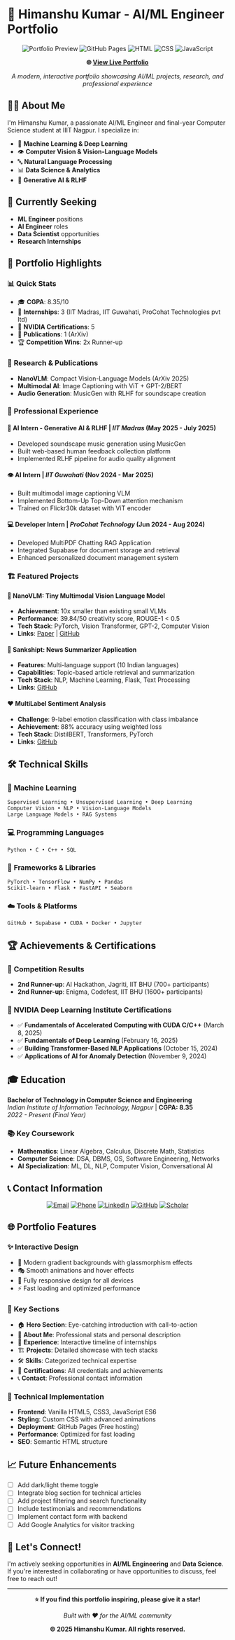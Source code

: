 # 🚀 Himanshu Kumar - AI/ML Engineer Portfolio

<div align="center">

![Portfolio Preview](https://img.shields.io/badge/Portfolio-Live-brightgreen)
![GitHub Pages](https://img.shields.io/badge/Deployed%20on-GitHub%20Pages-blue)
![HTML](https://img.shields.io/badge/HTML-5-orange)
![CSS](https://img.shields.io/badge/CSS-3-blue)
![JavaScript](https://img.shields.io/badge/JavaScript-ES6-yellow)

**🌐 [View Live Portfolio](https://your-username.github.io)**

*A modern, interactive portfolio showcasing AI/ML projects, research, and professional experience*

</div>

## 👨‍💻 About Me

I'm Himanshu Kumar, a passionate AI/ML Engineer and final-year Computer Science student at IIIT Nagpur. I specialize in:

- 🧠 **Machine Learning & Deep Learning**
- 👁️ **Computer Vision & Vision-Language Models** 
- 🔤 **Natural Language Processing**
- 📊 **Data Science & Analytics**
- 🤖 **Generative AI & RLHF**

## 🎯 Currently Seeking

- **ML Engineer** positions
- **AI Engineer** roles
- **Data Scientist** opportunities
- **Research Internships**

## 🌟 Portfolio Highlights

### 📊 **Quick Stats**
- 🎓 **CGPA**: 8.35/10
- 🏢 **Internships**: 3 (IIT Madras, IIT Guwahati, ProCohat Technologies pvt ltd)
- 📜 **NVIDIA Certifications**: 5
- 📝 **Publications**: 1 (ArXiv)
- 🏆 **Competition Wins**: 2x Runner-up

### 🔬 **Research & Publications**
- **NanoVLM**: Compact Vision-Language Models (ArXiv 2025)
- **Multimodal AI**: Image Captioning with ViT + GPT-2/BERT
- **Audio Generation**: MusicGen with RLHF for soundscape creation

### 💼 **Professional Experience**

#### 🎵 **AI Intern - Generative AI & RLHF** | *IIT Madras* (May 2025 - July 2025)
- Developed soundscape music generation using MusicGen
- Built web-based human feedback collection platform
- Implemented RLHF pipeline for audio quality alignment

#### 👁️ **AI Intern** | *IIT Guwahati* (Nov 2024 - Mar 2025)  
- Built multimodal image captioning VLM
- Implemented Bottom-Up Top-Down attention mechanism
- Trained on Flickr30k dataset with ViT encoder

#### 💻 **Developer Intern** | *ProCohat Technology* (Jun 2024 - Aug 2024)
- Developed MultiPDF Chatting RAG Application
- Integrated Supabase for document storage and retrieval
- Enhanced personalized document management system

### 🏗️ **Featured Projects**

#### 🔬 **NanoVLM: Tiny Multimodal Vision Language Model**
- **Achievement**: 10x smaller than existing small VLMs
- **Performance**: 39.84/50 creativity score, ROUGE-1 < 0.5
- **Tech Stack**: PyTorch, Vision Transformer, GPT-2, Computer Vision
- **Links**: [Paper](https://arxiv.org/abs/2502.07838) | [GitHub](#)

#### 📰 **Sankshipt: News Summarizer Application**
- **Features**: Multi-language support (10 Indian languages)
- **Capabilities**: Topic-based article retrieval and summarization
- **Tech Stack**: NLP, Machine Learning, Flask, Text Processing
- **Links**: [GitHub](#)

#### ❤️ **MultiLabel Sentiment Analysis**
- **Challenge**: 9-label emotion classification with class imbalance
- **Achievement**: 88% accuracy using weighted loss
- **Tech Stack**: DistilBERT, Transformers, PyTorch
- **Links**: [GitHub](#)

## 🛠️ **Technical Skills**

### 🧠 **Machine Learning**
```
Supervised Learning • Unsupervised Learning • Deep Learning
Computer Vision • NLP • Vision-Language Models
Large Language Models • RAG Systems
```

### 💻 **Programming Languages**
```
Python • C • C++ • SQL
```

### 🔧 **Frameworks & Libraries** 
```
PyTorch • TensorFlow • NumPy • Pandas
Scikit-learn • Flask • FastAPI • Seaborn
```

### ☁️ **Tools & Platforms**
```
GitHub • Supabase • CUDA • Docker • Jupyter
```

## 🏆 **Achievements & Certifications**

### 🥉 **Competition Results**
- **2nd Runner-up**: AI Hackathon, Jagriti, IIT BHU (700+ participants)
- **2nd Runner-up**: Enigma, Codefest, IIT BHU (1600+ participants)

### 📜 **NVIDIA Deep Learning Institute Certifications**
- ✅ **Fundamentals of Accelerated Computing with CUDA C/C++** (March 8, 2025)
- ✅ **Fundamentals of Deep Learning** (February 16, 2025)  
- ✅ **Building Transformer-Based NLP Applications** (October 15, 2024)
- ✅ **Applications of AI for Anomaly Detection** (November 9, 2024)

## 🎓 **Education**

**Bachelor of Technology in Computer Science and Engineering**  
*Indian Institute of Information Technology, Nagpur* | **CGPA: 8.35**  
*2022 - Present (Final Year)*

### 📚 **Key Coursework**
- **Mathematics**: Linear Algebra, Calculus, Discrete Math, Statistics
- **Computer Science**: DSA, DBMS, OS, Software Engineering, Networks
- **AI Specialization**: ML, DL, NLP, Computer Vision, Conversational AI

## 📞 **Contact Information**

<div align="center">

[![Email](https://img.shields.io/badge/Email-himanshukumariiitn@gmail.com-red?style=for-the-badge&logo=gmail)](mailto:himanshukumariiitn@gmail.com)
[![Phone](https://img.shields.io/badge/Phone-%2B91--7763855036-green?style=for-the-badge&logo=phone)](tel:+917763855036)
[![LinkedIn](https://img.shields.io/badge/LinkedIn-Connect-blue?style=for-the-badge&logo=linkedin)](https://linkedin.com/in/himanshu-kumar035)
[![GitHub](https://img.shields.io/badge/GitHub-Follow-black?style=for-the-badge&logo=github)](https://github.com/mansh7763)
[![Scholar](https://img.shields.io/badge/Google%20Scholar-Citations-blue?style=for-the-badge&logo=google-scholar)](https://scholar.google.com/citations?hl=en&user=rGWybRUAAAAJ)

</div>

## 🌐 **Portfolio Features**

### ✨ **Interactive Design**
- 🎨 Modern gradient backgrounds with glassmorphism effects
- 🎭 Smooth animations and hover effects
- 📱 Fully responsive design for all devices
- ⚡ Fast loading and optimized performance

### 🎯 **Key Sections**
- 🏠 **Hero Section**: Eye-catching introduction with call-to-action
- 👤 **About Me**: Professional stats and personal description  
- 💼 **Experience**: Interactive timeline of internships
- 🏗️ **Projects**: Detailed showcase with tech stacks
- 🛠️ **Skills**: Categorized technical expertise
- 📜 **Certifications**: All credentials and achievements
- 📞 **Contact**: Professional contact information

### 🔧 **Technical Implementation**
- **Frontend**: Vanilla HTML5, CSS3, JavaScript ES6
- **Styling**: Custom CSS with advanced animations
- **Deployment**: GitHub Pages (Free hosting)
- **Performance**: Optimized for fast loading
- **SEO**: Semantic HTML structure

## 📈 **Future Enhancements**

- [ ] Add dark/light theme toggle
- [ ] Integrate blog section for technical articles
- [ ] Add project filtering and search functionality
- [ ] Include testimonials and recommendations
- [ ] Implement contact form with backend
- [ ] Add Google Analytics for visitor tracking

## 🤝 **Let's Connect!**

I'm actively seeking opportunities in **AI/ML Engineering** and **Data Science**. If you're interested in collaborating or have opportunities to discuss, feel free to reach out!

---

<div align="center">

**⭐ If you find this portfolio inspiring, please give it a star!**

*Built with ❤️ for the AI/ML community*

**© 2025 Himanshu Kumar. All rights reserved.**

</div>
